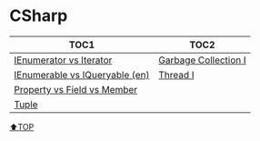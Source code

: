 # CSharp

| TOC1                                                       | TOC2                          |
| ---------------------------------------------------------- | ----------------------------- |
| [IEnumerator vs Iterator](IEnumerator.md)                  | [Garbage Collection I](GC.md) |
| [IEnumerable vs IQueryable (en)](IEnumerableIQueryable.md) | [Thread I](Thread1.md)        |
| [Property vs Field vs Member](PropertyFieldMember.md)      |                               |
| [Tuple](Tuple.md)                                          |                               |

[⬆TOP](#Csharp)
